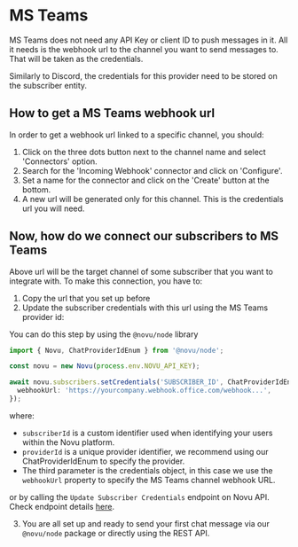 # MS Teams

MS Teams does not need any API Key or client ID to push messages in it. All it needs is the webhook url
to the channel you want to send messages to. That will be taken as the credentials.

Similarly to Discord, the credentials for this provider need to be stored on the subscriber entity.

## How to get a MS Teams webhook url

In order to get a webhook url linked to a specific channel, you should:

1. Click on the three dots button next to the channel name and select 'Connectors' option.
2. Search for the 'Incoming Webhook' connector and click on 'Configure'.
3. Set a name for the connector and click on the 'Create' button at the bottom.
4. A new url will be generated only for this channel. This is the credentials url you will need.

## Now, how do we connect our subscribers to MS Teams

Above url will be the target channel of some subscriber that you want to integrate with. To make this connection,
you have to:

1. Copy the url that you set up before
2. Update the subscriber credentials with this url using the MS Teams provider id:

You can do this step by using the `@novu/node` library

```typescript
import { Novu, ChatProviderIdEnum } from '@novu/node';

const novu = new Novu(process.env.NOVU_API_KEY);

await novu.subscribers.setCredentials('SUBSCRIBER_ID', ChatProviderIdEnum.MsTeams, {
  webhookUrl: 'https://yourcompany.webhook.office.com/webhook...',
});
```

where:

- `subscriberId` is a custom identifier used when identifying your users within the Novu platform.
- `providerId` is a unique provider identifier, we recommend using our ChatProviderIdEnum to specify the provider.
- The third parameter is the credentials object, in this case we use the `webhookUrl` property to specify the MS Teams channel webhook URL.

or by calling the `Update Subscriber Credentials` endpoint on Novu API. Check endpoint details [here](https://docs.novu.co/api/update-subscriber-credentials/).

<!-- markdownlint-disable MD029 -->

3. You are all set up and ready to send your first chat message via our `@novu/node` package or directly using the REST API.
<!-- markdownlint-enable MD029 -->
